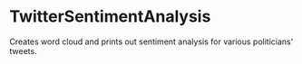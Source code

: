 # TwitterSentimentAnalysis

Creates word cloud and prints out sentiment analysis for various politicians' tweets.
